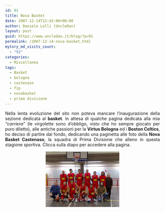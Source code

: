 ```yaml
---
id: 91
title: Nova Basket
date: 2007-12-14T12:43:00+00:00
author: Daniele Lolli (UncleDan)
layout: post
guid: https://www.uncledan.it/blog/?p=91
permalink: /2007-12-14-nova-basket.html
mytory_md_visits_count:
  - "52"
categories:
  - Miscellanea
tags:
  - Basket
  - bologna
  - castenaso
  - fip
  - novabasket
  - prima divisione
---
```

<p align="justify">
  Nella lenta evoluzione del sito non poteva mancare l&#8217;inaugurazione della sezione dedicata al <strong>basket</strong>. In attesa di qualche pagina dedicata alla mia <em>&#8220;carriera&#8221;</em> (le virgolette sono d&#8217;obbligo, visto che ho sempre giocato per puro diletto), alle antiche passioni per la <strong>Virtus Bologna</strong> ed i <strong>Boston Celtics</strong>, ho deciso di partire dal fondo, dedicando una paginetta alle foto della <strong>Nova Basket Castenaso</strong>, la squadra di Prima Divisione che alleno in questa stagione sportiva. Clicca sulla diapo per accedere alla pagina.
</p>

<p style="text-align: center">
  <a title="Nova Basket Page" href="https://www.uncledan.it/blog/?page_id=88"><img title="Nova Basket Page" src="/wp-content/uploads/2007/12/08122007232.jpg" alt="Nova Basket Page" width="240" height="180" /></a>
</p>

<p align="justify">